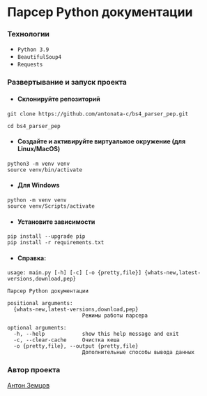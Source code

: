 # Парсер Python документации

### Технологии
- `Python 3.9`
- `BeautifulSoup4`
- `Requests`

### Развертывание и запуск проекта
* #### Склонируйте репозиторий
```shell
git clone https://github.com/antonata-c/bs4_parser_pep.git
```
```shell
cd bs4_parser_pep
```

* #### Создайте и активируйте виртуальное окружение (для Linux/MacOS)
```shell
python3 -m venv venv
source venv/bin/activate
```
* #### Для Windows
```shell
python -m venv venv
source venv/Scripts/activate
```
* #### Установите зависимости
```shell
pip install --upgrade pip
pip install -r requirements.txt
```
* #### Справка:
```shell
usage: main.py [-h] [-c] [-o {pretty,file}] {whats-new,latest-versions,download,pep}

Парсер Python документации

positional arguments:
  {whats-new,latest-versions,download,pep}
                        Режимы работы парсера

optional arguments:
  -h, --help            show this help message and exit
  -c, --clear-cache     Очистка кеша
  -o {pretty,file}, --output {pretty,file}
                        Дополнительные способы вывода данных

```
### Автор проекта
[Антон Земцов](https://github.com/antonata-c)